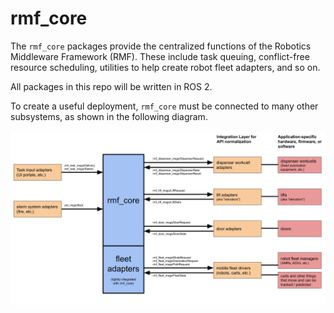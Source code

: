 # rmf\_core
The `rmf_core` packages provide the centralized functions of
the Robotics Middleware Framework (RMF). These include task
queuing, conflict-free resource scheduling, utilities to help
create robot fleet adapters, and so on.

All packages in this repo will be written in ROS 2.

To create a useful deployment, `rmf_core` must be connected
to many other subsystems, as shown in the following diagram.

![integration-diagram](/docs/rmf_core_integration_diagram.png)
